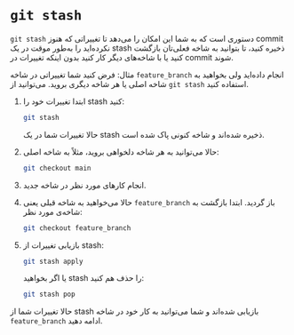 # `git stash`

`git stash` دستوری است که به شما این امکان را می‌دهد تا تغییراتی که هنوز commit نکرده‌اید را به‌طور موقت در یک stash ذخیره کنید، تا بتوانید به شاخه فعلی‌تان بازگشت کنید یا با شاخه‌های دیگر کار کنید بدون اینکه تغییرات در commit شوند.

مثال:
فرض کنید شما تغییراتی در شاخه `feature_branch` انجام داده‌اید ولی بخواهید به شاخه اصلی یا هر شاخه دیگری بروید. می‌توانید از `git stash` استفاده کنید.

1. ابتدا تغییرات خود را stash کنید:

   ```bash
   git stash
   ```

   حالا تغییرات شما در یک stash ذخیره شده‌اند و شاخه کنونی پاک شده است.

2. حالا می‌توانید به هر شاخه دلخواهی بروید، مثلاً به شاخه اصلی:

   ```bash
   git checkout main
   ```

3. انجام کارهای مورد نظر در شاخه جدید.

4. حالا می‌خواهید به شاخه قبلی یعنی `feature_branch` باز گردید. ابتدا بازگشت به شاخه‌ی مورد نظر:

   ```bash
   git checkout feature_branch
   ```

5. بازیابی تغییرات از stash:

   ```bash
   git stash apply
   ```

   یا اگر بخواهید stash را حذف هم کنید:

   ```bash
   git stash pop
   ```

حالا تغییرات شما از stash بازیابی شده‌اند و شما می‌توانید به کار خود در شاخه `feature_branch` ادامه دهید.
